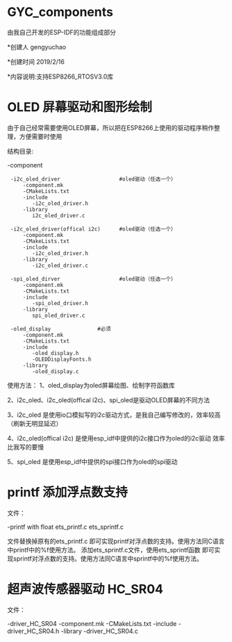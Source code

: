 # GYC_components
由我自己开发的ESP-IDF的功能组成部分

*创建人 gengyuchao

*创建时间 2019/2/16

*内容说明:支持ESP8266_RTOSV3.0库

# OLED 屏幕驱动和图形绘制

 由于自己经常需要使用OLED屏幕，所以把在ESP8266上使用的驱动程序稍作整理，方便需要时使用

 结构目录:

  -component
  
     -i2c_oled_driver                   #oled驱动（任选一个）
         -component.mk
         -CMakeLists.txt
         -include
            -i2c_oled_driver.h
         -library
            i2c_oled_driver.c

     -i2c_oled_driver(offical i2c)      #oled驱动（任选一个）
         -component.mk
         -CMakeLists.txt
         -include
            -i2c_oled_driver.h
         -library
            -i2c_oled_driver.c

     -spi_oled_dirver                   #oled驱动（任选一个）
         -component.mk
         -CMakeLists.txt
         -include
            -spi_oled_driver.h
         -library
            spi_oled_driver.c

     -oled_display               #必须
         -component.mk
         -CMakeLists.txt
         -include
            -oled_display.h
            -OLEDDisplayFonts.h
         -library
            -oled_display.c

 使用方法：
 1、oled_display为oled屏幕绘图、绘制字符函数库
 
 2、i2c_oled、i2c_oled(offical i2c)、spi_oled是驱动OLED屏幕的不同方法
 
 3、i2c_oled 是使用io口模拟写的i2c驱动方式，是我自己编写修改的，效率较高（刷新无明显延迟）
 
 4、i2c_oled(offical i2c) 是使用esp_idf中提供的i2c接口作为oled的i2c驱动 效率比我写的要慢
 
 5、spi_oled 是使用esp_idf中提供的spi接口作为oled的spi驱动
 
 
 # printf 添加浮点数支持
 
 文件：
 
  -printf with float
    ets_printf.c
    ets_sprintf.c
    
  文件替换掉原有的ets_printf.c 即可实现printf对浮点数的支持。使用方法同C语言中printf中的%f使用方法。
  添加ets_sprintf.c文件，使用ets_sprintf函数 即可实现sprintf对浮点数的支持。使用方法同C语言中sprintf中的%f使用方法。

  
 # 超声波传感器驱动 HC_SR04

 文件：

  -driver_HC_SR04
    -component.mk
    -CMakeLists.txt
    -include
        -driver_HC_SR04.h
    -library
        -driver_HC_SR04.c


